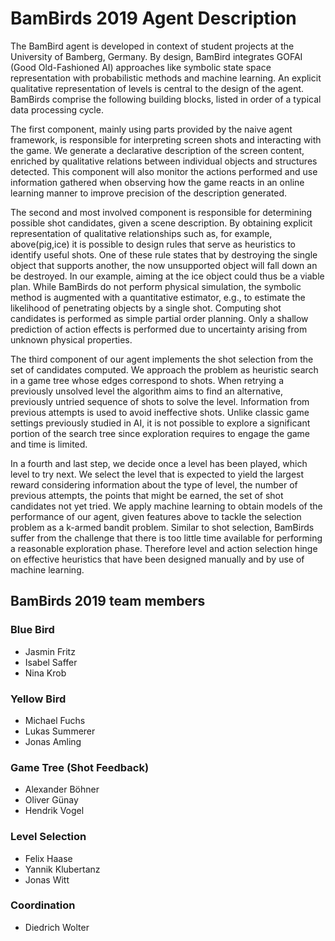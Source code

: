 # BamBirds 2019 Agent Description

The BamBird agent is developed in context of student projects at the University of Bamberg, Germany. By design, BamBird integrates GOFAI (Good Old-Fashioned AI) approaches like symbolic state space representation with probabilistic methods and machine learning. An explicit qualitative representation of levels is central to the design of the agent. BamBirds comprise the following building blocks, listed in order of a typical data processing cycle.

The first component, mainly using parts provided by the naive agent framework, is responsible for interpreting screen shots and interacting with the game. We generate a declarative description of the screen content, enriched by qualitative relations between individual objects and structures detected. This component will also monitor the actions performed and use information gathered when observing how the game reacts in an online learning manner to improve precision of the description generated.  

The second and most involved component is responsible for determining possible shot candidates, given a scene description. By obtaining explicit representation of qualitative relationships such as, for example, above(pig,ice) it is possible to design rules that serve as heuristics to identify useful shots. One of these rule states that by destroying the single object that supports another, the now unsupported object will fall down an be destroyed. In our example, aiming at the ice object could thus be a viable plan. While BamBirds do not perform physical simulation, the symbolic method is augmented with a quantitative estimator, e.g., to estimate the likelihood of penetrating objects by a single shot. Computing shot candidates is performed as simple partial order planning. Only a shallow prediction of action effects is performed due to uncertainty arising from unknown physical properties. 

The third component of our agent implements the shot selection from the set of candidates computed. We approach the problem as heuristic search in a game tree whose edges correspond to shots. When retrying a previously unsolved level the algorithm aims to find an alternative, previously untried sequence of shots to solve the level. Information from previous attempts is used to avoid ineffective shots. Unlike classic game settings previously studied in AI, it is not possible to explore a significant portion of the search tree since exploration requires to engage the game and time is limited. 

In a fourth and last step, we decide once a level has been played, which level to try next. We select the level that is expected to yield the largest reward considering information about the type of level, the number of previous attempts, the points that might be earned, the set of shot candidates not yet tried. We apply machine learning to obtain models of the performance of our agent, given features above to tackle the selection problem as a k-armed bandit problem. Similar to shot selection, BamBirds suffer from the challenge that there is too little time available for performing a reasonable exploration phase. Therefore level and action selection hinge on effective heuristics that have been designed manually and by use of machine learning.

## BamBirds 2019 team members

### Blue Bird
* Jasmin    Fritz
* Isabel    Saffer
* Nina      Krob

### Yellow Bird
* Michael   Fuchs
* Lukas     Summerer
* Jonas     Amling

### Game Tree (Shot Feedback)
* Alexander Böhner
* Oliver    Günay
* Hendrik   Vogel

### Level Selection
* Felix     Haase
* Yannik	Klubertanz
* Jonas	    Witt

### Coordination
* Diedrich	Wolter

